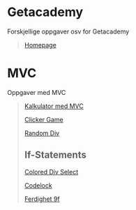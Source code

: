 # Getacademy

Forskjellige oppgaver osv for Getacademy

> [Homepage](https://bengetacademy.github.io/Getacademy/Moodle/grids.html)

# MVC

Oppgaver med MVC

> [Kalkulator med MVC](https://bengetacademy.github.io/Getacademy/Moodle/kalkulator.html)
>
> [Clicker Game](https://bengetacademy.github.io/Getacademy/Moodle/clickergame.html)
>
> [Random Div](https://bengetacademy.github.io/Getacademy/Moodle/functions.html)
>
> ## If-Statements
>
> [Colored Div Select](https://bengetacademy.github.io/Getacademy/Moodle/colordiv.html)
>
> [Codelock](https://bengetacademy.github.io/Getacademy/Moodle/Codelock.html)
>
> [Ferdighet 9f](https://bengetacademy.github.io/Getacademy/Moodle/ferdighet9f.html)
